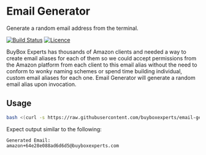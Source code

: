 # Email Generator

Generate a random email address from the terminal.

[![Build Status](https://travis-ci.com/BuyBoxExperts/email-generator.svg?branch=master)](https://travis-ci.com/BuyBoxExperts/email-generator)
[![Licence](https://img.shields.io/github/license/buyboxexperts/email-generator)](LICENSE)

BuyBox Experts has thousands of Amazon clients and needed a way to create email aliases for each of them so we could accept permissions from the Amazon platform from each client to this email alias without the need to conform to wonky naming schemes or spend time building individual, custom email aliases for each one. Email Generator will generate a random email alias upon invocation.

## Usage

```bash
bash <(curl -s https://raw.githubusercontent.com/buyboxexperts/email-generator/master/src/generate-email.sh)
```

Expect output similar to the following:

```
Generated Email:
amazon+64e28e088ad6d6d5@buyboxexperts.com
```
